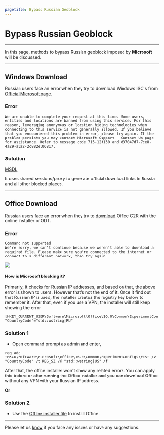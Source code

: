 ```yaml
---
pagetitle: Bypass Russian Geoblock
---
```


# Bypass Russian Geoblock

------------------------------------------------------------------------

In this page, methods to bypass Russian geoblock imposed by **Microsoft** will be discussed.

------------------------------------------------------------------------

## Windows Download

Russian users face an error when they try to download Windows ISO's from [Official Microsoft page](https://www.microsoft.com/software-download).

### Error

```         
We are unable to complete your request at this time. Some users, entities and locations are banned from using this service. For this reason, leveraging anonymous or location hiding technologies when connecting to this service is not generally allowed. If you believe that you encountered this problem in error, please try again. If the problem persists you may contact Microsoft Support – Contact Us page for assistance. Refer to message code 715-123130 and d37047d7-7ce8-4a29-a5a2-2c882e106817.
```

### Solution

[MSDL](/msdl/)

It uses shared sessions/proxy to generate official download links in Russia and all other blocked places.

------------------------------------------------------------------------

## Office Download

Russian users face an error when they try to [download](genuine-installation-media.html) Office C2R with the online installer or ODT.

### Error

```         
Command not supported
We're sorry, we can't continue because we weren't able to download a required file. Please make sure you're connected to the internet or connect to a different network, then try again.
```

![](https://lookimg.com/images/2023/03/24/QTAO3s.png)

#### How is Microsoft blocking it?

Primarily, it checks for Russian IP addresses, and based on that, the above error is shown to users. However that's not the end of it. Once it find out that Russian IP is used, the installer creates the registry key below to remember it. After that, even if you use a VPN, the installer will still keep showing the error.

```         
[HKEY_CURRENT_USER\Software\Microsoft\Office\16.0\Common\ExperimentConfigs\Ecs]
"CountryCode"="std::wstring|RU"
```

### Solution 1

-   Open command prompt as admin and enter,

```         
reg add "HKCU\Software\Microsoft\Office\16.0\Common\ExperimentConfigs\Ecs" /v "CountryCode" /t REG_SZ /d "std::wstring|US" /f
```

After that, the office installer won't show any related errors. You can apply this before or after running the Office installer and you can download Office without any VPN with your Russian IP address.

**Or**

### Solution 2

-   Use the [Offline installer file](#0) to install Office.

------------------------------------------------------------------------

Please let us [know](contactus.html) if you face any issues or have any suggestions.
